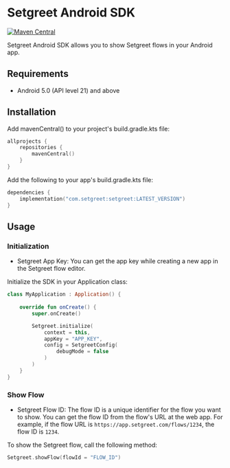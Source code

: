 # Setgreet Android SDK
[![Maven Central](https://img.shields.io/maven-central/v/com.setgreet/setgreet.svg?label=maven%20central)](#)

Setgreet Android SDK allows you to show Setgreet flows in your Android app.

## Requirements
- Android 5.0 (API level 21) and above

## Installation
Add mavenCentral() to your project's build.gradle.kts file:
```gradle.kts
allprojects {
    repositories {
        mavenCentral()
    }
}
```

Add the following to your app's build.gradle.kts file:
```gradle.kts
dependencies {
    implementation("com.setgreet:setgreet:LATEST_VERSION")
}
```

## Usage

### Initialization
- Setgreet App Key: You can get the app key while creating a new app in the Setgreet flow editor.

Initialize the SDK in your Application class:

```Kotlin
class MyApplication : Application() {
    
    override fun onCreate() {
        super.onCreate()

        Setgreet.initialize(
            context = this,
            appKey = "APP_KEY",
            config = SetgreetConfig(
                debugMode = false
            )
        )
    }
}
```

### Show Flow
- Setgreet Flow ID: The flow ID is a unique identifier for the flow you want to show. You can get the flow ID from the flow's URL at the web app. For example, if the flow URL is `https://app.setgreet.com/flows/1234`, the flow ID is `1234`.

To show the Setgreet flow, call the following method:

```Kotlin
Setgreet.showFlow(flowId = "FLOW_ID")
```
